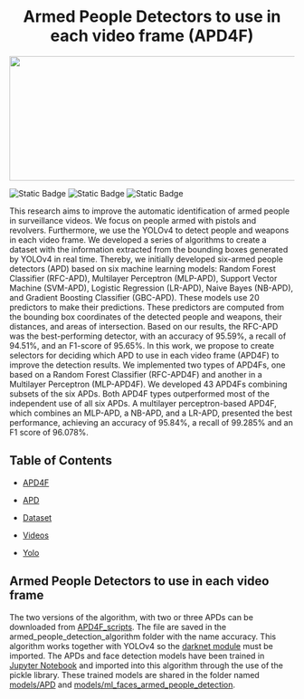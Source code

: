 <h1 align="center"> Armed People Detectors to use in each video frame (APD4F)</h1> 

<p align="center">
  <img width="950" height="220" src="https://github.com/user-attachments/assets/9acd9692-2079-4073-b71f-568cde7cf21a/">
</p>


![Static Badge](https://img.shields.io/badge/YOLO-Link-blue?labelColor=blue&color=red&link=https%3A%2F%2Fgithub.com%2FAlexeyAB%2Fdarknet)
![Static Badge](https://img.shields.io/badge/LabelImg-Link-red?labelColor=blue&color=yellow&link=https%3A%2F%2Fgithub.com%2Fheartexlabs%2FlabelImg)
![Static Badge](https://img.shields.io/badge/Release%20date-Jun-blue?labelColor=blue&color=green)

This research aims to improve the automatic identification of armed people in surveillance videos. We focus on people armed with pistols and revolvers. Furthermore, we use the YOLOv4 to detect people and weapons in each video frame. We developed a series of algorithms to create a dataset with the information extracted from the bounding boxes generated by YOLOv4 in real time. Thereby, we initially developed six-armed people detectors (APD) based on six machine learning models: Random Forest Classifier (RFC-APD), Multilayer Perceptron (MLP-APD), Support Vector Machine (SVM-APD), Logistic Regression (LR-APD), Naive Bayes (NB-APD), and Gradient Boosting Classifier (GBC-APD). These models use 20 predictors to make their predictions. These predictors are computed from the bounding box coordinates of the detected people and weapons, their distances, and areas of intersection. Based on our results, the RFC-APD was the best-performing detector, with an accuracy of 95.59%, a recall of 94.51%, and an F1-score of 95.65%. In this work, we propose to create selectors for deciding which APD to use in each video frame (APD4F) to improve the detection results. We implemented two types of APD4Fs, one based on a Random Forest Classifier (RFC-APD4F) and another in a Multilayer Perceptron (MLP-APD4F). We developed 43 APD4Fs combining subsets of the six APDs. Both APD4F types outperformed most of the independent use of all six APDs. A multilayer perceptron-based APD4F, which combines an MLP-APD, a NB-APD, and a LR-APD, presented the best performance, achieving an accuracy of 95.84%, a recall of 99.285% and an F1 score of 96.078%.

## Table of Contents

* [APD4F](APD4F_scripts)

* [APD](models/APD)

* [Dataset](dataset)

* [Videos](videos)

* [Yolo](yolo)

## Armed People Detectors to use in each video frame
The two versions of the algorithm, with two or three APDs can be downloaded from [APD4F_scripts](APD4F_scripts). The file are saved in the armed_people_detection_algorithm folder with the name accuracy. This algorithm works together with YOLOv4 so the [darknet module](https://github.com/AlexeyAB/darknet) must be imported. The APDs and face detection models have been trained in [Jupyter Notebook](notebooks) and imported into this algorithm through the use of the pickle library. These trained models are shared in the folder named [models/APD](models/APD) and [models/ml_faces_armed_people_detection](models/ml_faces_armed_people_detection).


